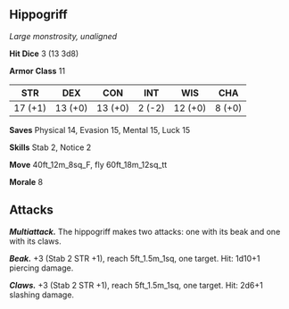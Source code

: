 ## Hippogriff

*Large monstrosity, unaligned*

**Hit Dice** 3 (13 3d8)

**Armor Class** 11

| STR     | DEX     | CON     | INT     | WIS     | CHA     |
|---------|---------|---------|---------|---------|---------|
| 17 (+1) | 13 (+0) | 13 (+0) |  2 (-2) | 12 (+0) |  8 (+0) |

**Saves** Physical 14, Evasion 15, Mental 15, Luck 15

**Skills** Stab 2, Notice 2

**Move** 40ft_12m_8sq_F, fly 60ft_18m_12sq_tt

**Morale** 8

## Attacks

***Multiattack.*** The hippogriff makes two attacks: one with its beak and one with its claws.

***Beak.*** +3 (Stab 2 STR +1), reach 5ft_1.5m_1sq, one target. Hit: 1d10+1 piercing damage.

***Claws.*** +3 (Stab 2 STR +1), reach 5ft_1.5m_1sq, one target. Hit: 2d6+1 slashing damage.

